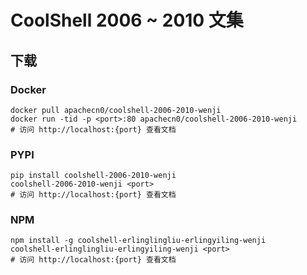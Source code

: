 # CoolShell 2006 ~ 2010 文集

## 下载

### Docker

```
docker pull apachecn0/coolshell-2006-2010-wenji
docker run -tid -p <port>:80 apachecn0/coolshell-2006-2010-wenji
# 访问 http://localhost:{port} 查看文档
```

### PYPI

```
pip install coolshell-2006-2010-wenji
coolshell-2006-2010-wenji <port>
# 访问 http://localhost:{port} 查看文档
```

### NPM

```
npm install -g coolshell-erlinglingliu-erlingyiling-wenji
coolshell-erlinglingliu-erlingyiling-wenji <port>
# 访问 http://localhost:{port} 查看文档
```
